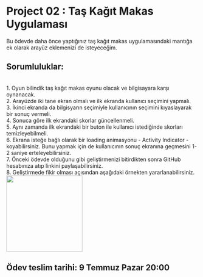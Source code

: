 # Project 02 : Taş Kağıt Makas Uygulaması

Bu ödevde daha önce yaptığınız taş kağıt makas uygulamasındaki mantığa ek olarak arayüz eklemenizi de isteyeceğim.  

## Sorumluluklar:

<br>
1. Oyun bilindik taş kağıt makas oyunu olacak ve bilgisayara karşı oynanacak.
<br>
2. Arayüzde iki tane ekran olmalı ve ilk ekranda kullanıcı seçimini yapmalı.
<br>
3. İkinci ekranda da bilgisyarın seçimiyle kullanıcının seçimini kıyaslayarak bir sonuç vermeli.
<br>
4. Sonuca göre ilk ekrandaki skorlar güncellenmeli. 
<br>
5. Aynı zamanda ilk ekrandaki bir buton ile kullanıcı istediğinde skorları temizleyebilmeli. 
<br>
6. Ekrana isteğe bağlı olarak bir loading animasyonu - Activity Indicator - koyabilirsiniz. Bunu yapmak için de kullanıcının sonuç ekranına geçmesini 1-2 saniye erteleyebilirsiniz. 
<br>
7. Önceki ödevde olduğunu gibi geliştirmenizi bitirdikten sonra GitHub hesabınıza atıp linkini paylaşabilirsiniz.
<br>
8. Geliştirmede fikir olması açısından aşağıdaki örnekten yararlanabilirsiniz.
<br>

<img src="https://github.com/SezginCiftci/IOS-2-Bootcamp-Progress/blob/main/Projects/Resources/RockPaperScissor.gif" width="200">

## <a name="2"></a>Ödev teslim tarihi: 9 Temmuz Pazar 20:00
